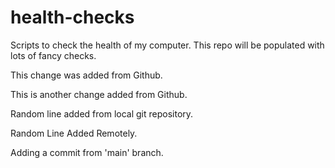 # health-checks
Scripts to check the health of my computer.
This repo will be populated with lots of fancy checks.

This change was added from Github.

This is another change added from Github.

Random line added from local git repository.

Random Line Added Remotely.

Adding a commit from 'main' branch.
